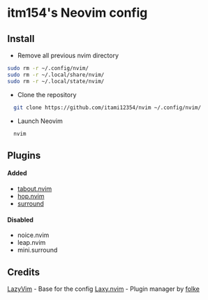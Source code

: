# itm154's Neovim config

## Install

- Remove all previous nvim directory

```sh
sudo rm -r ~/.config/nvim/
sudo rm -r ~/.local/share/nvim/
sudo rm -r ~/.local/state/nvim/
```

- Clone the repository

```sh
  git clone https://github.com/itami12354/nvim ~/.config/nvim/
```

- Launch Neovim

```sh
  nvim
```

## Plugins

#### Added

- [ tabout.nvim ](https://github.com/abecodes/tabout.nvim)
- [ hop.nvim ](https://github.com/phaazon/hop.nvim)
- [ surround ](https://github.com/kylechui/nvim-surround)

#### Disabled

- noice.nvim
- leap.nvim
- mini.surround

## Credits

[LazyVim](https://github.com/LazyVim/LazyVim) - Base for the config
[Laxy.nvim]() - Plugin manager by [folke](https://github.com/folke)
